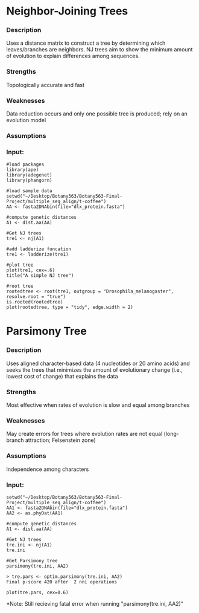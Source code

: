# Neighbor-Joining Trees 
### Description
Uses a distance matrix to construct a tree by determining which leaves/branches are neighbors. NJ trees aim to show the minimum amount of evolution to explain differences among sequences.
### Strengths
Topologically accurate and fast
### Weaknesses
Data reduction occurs and only one possible tree is produced; rely on an evolution model
### Assumptions


### Input:
```
#load packages
library(ape)
library(adegenet)
library(phangorn)

#load sample data
setwd("~/Desktop/Botany563/Botany563-Final-Project/multiple_seq_align/t-coffee")
AA <- fasta2DNAbin(file="dlx_protein.fasta")

#compute genetic distances
A1 <- dist.aa(AA)

#Get NJ trees
tre1 <- nj(A1)

#add ladderize funcation
tre1 <- ladderize(tre1)

#plot tree
plot(tre1, cex=.6)
title("A simple NJ tree")

#root tree
rootedtree <- root(tre1, outgroup = "Drosophila_melanogaster", resolve.root = "true")
is.rooted(rootedtree)
plot(rootedtree, type = "tidy", edge.width = 2)
```
# Parsimony Tree
### Description
Uses aligned character-based data (4 nucleotides or 20 amino acids) and seeks the trees that minimizes the amount of evolutionary change (i.e., lowest cost of change) that explains the data
### Strengths
Most effective when rates of evolution is slow and equal among branches
### Weaknesses
May create errors for trees where evolution rates are not equal (long-branch attraction; Felsenstein zone)
### Assumptions
Independence among characters

### Input:
```
setwd("~/Desktop/Botany563/Botany563-Final-Project/multiple_seq_align/t-coffee")
AA1 <- fasta2DNAbin(file="dlx_protein.fasta")
AA2 <- as.phyDat(AA1)

#compute genetic distances
A1 <- dist.aa(AA)

#Get NJ trees
tre.ini <- nj(A1)
tre.ini

#Get Parsimony tree
parsimony(tre.ini, AA2)

> tre.pars <- optim.parsimony(tre.ini, AA2)
Final p-score 420 after  2 nni operations

plot(tre.pars, cex=0.6)
```
*Note: Still recieving fatal error when running "parsimony(tre.ini, AA2)"